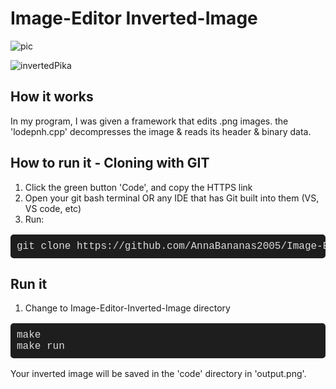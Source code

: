 # Image-Editor Inverted-Image
![pic](https://github.com/user-attachments/assets/00094e36-5a69-43e2-b5a8-06fea733ea1c)

![invertedPika](https://github.com/user-attachments/assets/2b13c60f-fb3b-4987-b873-2857357e2ce8)

## How it works
In my program, I was given a framework that edits .png images.
the 'lodepnh.cpp' decompresses the image & reads its header & binary data.


## How to run it - Cloning with GIT

1. Click the green button 'Code', and copy the HTTPS link
2. Open your git bash terminal OR any IDE that has Git built into them (VS, VS code, etc)
3. Run:
<pre style="font-family: 'Courier New', monospace; font-size: 16px; background-color: #1e1e1e; color: #dcdcdc; padding: 10px; border-radius: 5px;">
git clone https://github.com/AnnaBananas2005/Image-Editor-Inverted-Image.git
</pre>

## Run it
1. Change to Image-Editor-Inverted-Image directory
<pre style="font-family: 'Courier New', monospace; font-size: 16px; background-color: #1e1e1e; color: #dcdcdc; padding: 10px; border-radius: 5px;">
make
make run
</pre>
Your inverted image will be saved in the 'code' directory in 'output.png'.
